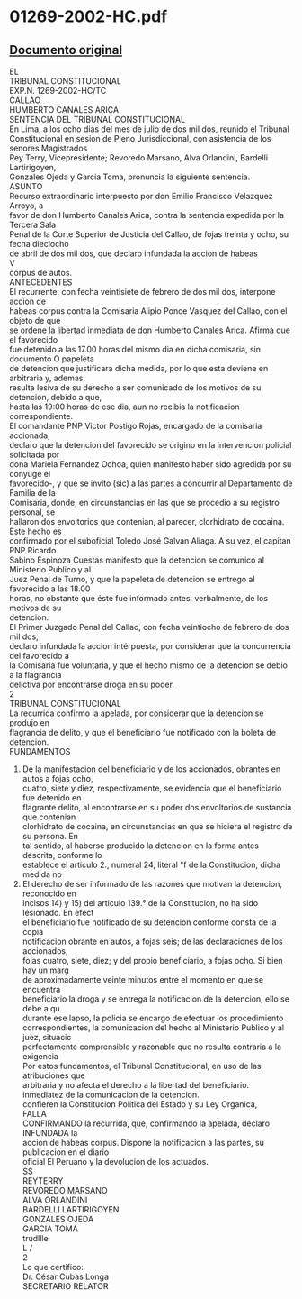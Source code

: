 
01269-2002-HC.pdf
=================
  
[Documento original](https://tc.gob.pe/jurisprudencia/2002/01269-2002-HC.pdf)  
---  
EL  
TRIBUNAL CONSTITUCIONAL  
EXP.N. 1269-2002-HC/TC  
CALLAO  
HUMBERTO CANALES ARICA  
SENTENCIA DEL TRIBUNAL CONSTITUCIONAL  
En Lima, a los ocho dias del mes de julio de dos mil dos, reunido el Tribunal  
Constitucional en sesion de Pleno Jurisdiccional, con asistencia de los senores Magistrados  
Rey Terry, Vicepresidente; Revoredo Marsano, Alva Orlandini, Bardelli Lartirigoyen,  
Gonzales Ojeda y Garcia Toma, pronuncia la siguiente sentencia.  
ASUNTO  
Recurso extraordinario interpuesto por don Emilio Francisco Velazquez Arroyo, a  
favor de don Humberto Canales Arica, contra la sentencia expedida por la Tercera Sala  
Penal de la Corte Superior de Justicia del Callao, de fojas treinta y ocho, su fecha dieciocho  
de abril de dos mil dos, que declaro infundada la accion de habeas  
V  
corpus de autos.  
ANTECEDENTES  
El recurrente, con fecha veintisiete de febrero de dos mil dos, interpone accion de  
habeas corpus contra la Comisaria Alipio Ponce Vasquez del Callao, con el objeto de que  
se ordene la libertad inmediata de don Humberto Canales Arica. Afirma que el favorecido  
fue detenido a las 17.00 horas del mismo dia en dicha comisaria, sin documento O papeleta  
de detencion que justificara dicha medida, por lo que esta deviene en arbitraria y, ademas,  
resulta lesiva de su derecho a ser comunicado de los motivos de su detencion, debido a que,  
hasta las 19:00 horas de ese dia, aun no recibia la notificacion correspondiente.  
El comandante PNP Victor Postigo Rojas, encargado de la comisaria accionada,  
declaro que la detencion del favorecido se origino en la intervencion policial solicitada por  
dona Mariela Fernandez Ochoa, quien manifesto haber sido agredida por su conyuge el  
favorecido-, y que se invito (sic) a las partes a concurrir al Departamento de Familia de la  
Comisaria, donde, en circunstancias en las que se procedio a su registro personal, se  
hallaron dos envoltorios que contenian, al parecer, clorhidrato de cocaina. Este hecho es  
confirmado por el suboficial Toledo José Galvan Aliaga. A su vez, el capitan PNP Ricardo  
Sabino Espinoza Cuestas manifesto que la detencion se comunico al Ministerio Publico y al  
Juez Penal de Turno, y que la papeleta de detencion se entrego al favorecido a las 18.00  
horas, no obstante que éste fue informado antes, verbalmente, de los motivos de su  
detencion.  
El Primer Juzgado Penal del Callao, con fecha veintiocho de febrero de dos mil dos,  
declaro infundada la accion intérpuesta, por considerar que la concurrencia del favorecido a  
la Comisaria fue voluntaria, y que el hecho mismo de la detencion se debio a la flagrancia  
delictiva por encontrarse droga en su poder.  
2  
TRIBUNAL CONSTITUCIONAL  
La recurrida confirmo la apelada, por considerar que la detencion se produjo en  
flagrancia de delito, y que el beneficiario fue notificado con la boleta de detencion.  
FUNDAMENTOS  
1. De la manifestacion del beneficiario y de los accionados, obrantes en autos a fojas ocho,  
cuatro, siete y diez, respectivamente, se evidencia que el beneficiario fue detenido en  
flagrante delito, al encontrarse en su poder dos envoltorios de sustancia que contenian  
clorhidrato de cocaina, en circunstancias en que se hiciera el registro de su persona. En  
tal sentido, al haberse producido la detencion en la forma antes descrita, conforme lo  
establece el articulo 2., numeral 24, literal "f de la Constitucion, dicha medida no  
2. El derecho de ser informado de las razones que motivan la detencion, reconocido en  
incisos 14) y 15) del articulo 139.° de la Constitucion, no ha sido lesionado. En efect  
el beneficiario fue notificado de su detencion conforme consta de la copia  
notificacion obrante en autos, a fojas seis; de las declaraciones de los accionados,  
fojas cuatro, siete, diez; y del propio beneficiario, a fojas ocho. Si bien hay un marg  
de aproximadamente veinte minutos entre el momento en que se encuentra  
beneficiario la droga y se entrega la notificacion de la detencion, ello se debe a qu  
durante ese lapso, la policia se encargo de efectuar los procedimiento  
correspondientes, la comunicacion del hecho al Ministerio Publico y al juez, situacic  
perfectamente comprensible y razonable que no resulta contraria a la exigencia  
Por estos fundamentos, el Tribunal Constitucional, en uso de las atribuciones que  
arbitraria y no afecta el derecho a la libertad del beneficiario.  
inmediatez de la comunicacion de la detencion.  
confieren la Constitucion Politica del Estado y su Ley Organica,  
FALLA  
CONFIRMANDO la recurrida, que, confirmando la apelada, declaro INFUNDADA la  
accion de habeas corpus. Dispone la notificacion a las partes, su publicacion en el diario  
oficial El Peruano y la devolucion de los actuados.  
SS  
REYTERRY  
REVOREDO MARSANO  
ALVA ORLANDINI  
BARDELLI LARTIRIGOYEN  
GONZALES OJEDA  
GARCIA TOMA  
trudllle  
L /  
2  
Lo que certifico:  
Dr. César Cubas Longa  
SECRETARIO RELATOR